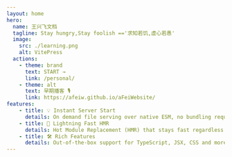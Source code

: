 ```yaml
---
layout: home
hero:
  name: 王兴飞文档
  tagline: Stay hungry,Stay foolish =='求知若饥,虚心若愚'
  image:
    src: ./learning.png
    alt: VitePress
  actions:
    - theme: brand
      text: START →
      link: /personal/
    - theme: alt
      text: 早期播客 🎙️
      link: https://afeiw.github.io/aFeiWebsite/
features:
    - title: 💡 Instant Server Start
      details: On demand file serving over native ESM, no bundling required!
    - title: 🔩 Lightning Fast HMR
      details: Hot Module Replacement (HMR) that stays fast regardless of app size.
    - title: 🛠️ Rich Features
      details: Out-of-the-box support for TypeScript, JSX, CSS and more.
---
```

 
 


